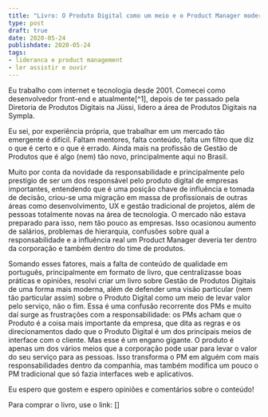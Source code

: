 ```yaml
---
title: "Livro: O Produto Digital como um meio e o Product Manager moderno"
type: post
draft: true
date: 2020-05-24
publishdate: 2020-05-24
tags:
- lideranca e product management
- ler assistir e ouvir
---
```


Eu trabalho com internet e tecnologia desde 2001. Comecei como desenvolvedor front-end e atualmente[^1], depois de ter passado pela Diretoria de Produtos Digitais na Jüssi, lidero a área de Produtos Digitais na Sympla.

Eu sei, por experiência própria, que trabalhar em um mercado tão emergente é difícil. Faltam mentores, falta conteúdo, falta um filtro que diz o que é certo e o que é errado. Ainda mais na profissão de Gestão de Produtos que é algo (nem) tão novo, principalmente aqui no Brasil.

Muito por conta da novidade da responsabilidade e principalmente pelo prestígio de ser um dos responsável pelo produto digital de empresas importantes, entendendo que é uma posição chave de influência e tomada de decisão, criou-se uma migração em massa de profissionais de outras áreas como desenvolvimento, UX e gestão tradicional de projetos, além de pessoas totalmente novas na área de tecnologia. O mercado não estava preparado para isso, nem tão pouco as empresas. Isso ocasionou aumento de salários, problemas de hierarquia, confusões sobre qual a responsabilidade e a influência real um Product Manager deveria ter dentro da corporação e também dentro do time de produtos.

Somando esses fatores, mais a falta de conteúdo de qualidade em português, principalmente em formato de livro, que centralizasse boas práticas e opiniões, resolvi criar um livro sobre Gestão de Produtos Digitais de uma forma mais moderna, além de defender uma visão particular (nem tão particular assim) sobre o Produto Digital como um meio de levar valor pelo serviço, não o fim. Essa é uma confusão recorrente dos PMs e muito daí surge as frustrações com a responsabilidade: os PMs acham que o Produto é a coisa mais importante da empresa, que dita as regras e os direcionamentos dado que o Produto Digital é um dos principais meios de interface com o cliente. Mas esse é um engano gigante. O produto é apenas um dos vários meios que a corporação pode usar para levar o valor do seu serviço para as pessoas. Isso transforma o PM em alguém com mais responsabilidades dentro da companhia, mas também modifica um pouco o PM tradicional que só fazia interfaces web e aplicativos.

Eu espero que gostem e espero opiniões e comentários sobre o conteúdo!

Para comprar o livro, use o link: []
